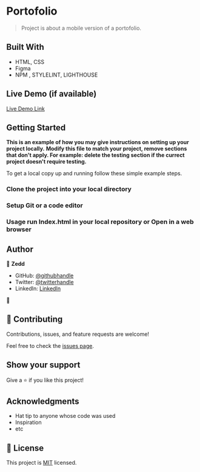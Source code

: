 # Portofolio

> Project is about a mobile version of a portofolio.


## Built With

- HTML, CSS
- Figma
- NPM , STYLELINT, LIGHTHOUSE

## Live Demo (if available)

[Live Demo Link](https://livedemo.com)


## Getting Started

**This is an example of how you may give instructions on setting up your project locally.**
**Modify this file to match your project, remove sections that don't apply. For example: delete the testing section if the currect project doesn't require testing.**


To get a local copy up and running follow these simple example steps.

### Clone the project into your local directory

### Setup Git or a code editor

### Usage run Index.html in your local repository or Open in a web browser




## Author

👤 **Zedd**

- GitHub: [@githubhandle](https://github.com/0zedd)
- Twitter: [@twitterhandle](https://twitter.com/twitterhandle)
- LinkedIn: [LinkedIn](www.linkedin.com/in/zedekiah-atapagra)

👤
## 🤝 Contributing

Contributions, issues, and feature requests are welcome!

Feel free to check the [issues page](../../issues/).

## Show your support

Give a ⭐️ if you like this project!

## Acknowledgments

- Hat tip to anyone whose code was used
- Inspiration
- etc

## 📝 License

This project is [MIT](./MIT.md) licensed.
